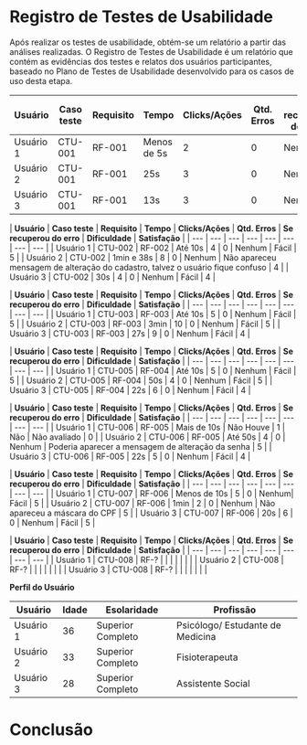 # Registro de Testes de Usabilidade

Após realizar os testes de usabilidade, obtém-se um relatório a partir das análises realizadas. O Registro de Testes de Usabilidade é um relatório que contém as evidências dos testes e relatos dos usuários participantes, baseado no Plano de Testes de Usabilidade desenvolvido para os casos de uso desta etapa.


| **Usuário** 	| **Caso teste** 	| **Requisito** 	| **Tempo** | **Clicks/Ações** | **Qtd. Erros** | **Se recuperou do erro** | **Dificuldade** | **Satisfação** |
| --- 	| --- | --- | --- | ---  | --- | --- | --- | --- |
| Usuário 1 | CTU-001	| RF-001 	| Menos de 5s | 2  | 0 | Nenhum | Fácil | 5 |
| Usuário 2 | CTU-001 | RF-001	| 25s | 3  | 0 | Nenhum | Fácil | 5 |
| Usuário 3	| CTU-001 | RF-001 	| 13s | 3  | 0 | Nenhum | Fácil | 5 |

| **Usuário** 	| **Caso teste** 	| **Requisito** 	| **Tempo** | **Clicks/Ações** | **Qtd. Erros** | **Se recuperou do erro** | **Dificuldade** | **Satisfação** |
| --- 	| --- 	| --- | ---  | --- | --- | --- | --- |
| Usuário 1	| CTU-002	| RF-002 	| Até 10s | 4  | 0 | Nenhum | Fácil | 5 |
| Usuário 2 | CTU-002	| 1min e 38s | 8  | 0 | Nenhum | Não apareceu mensagem de alteração do cadastro, talvez o usuário fique confuso | 4 |
| Usuário 3	| CTU-002	| 30s | 4  | 0 | Nenhum | Fácil | 4 |

| **Usuário** 	| **Caso teste** 	| **Requisito** 	| **Tempo** | **Clicks/Ações** | **Qtd. Erros** | **Se recuperou do erro** | **Dificuldade** | **Satisfação** |
| --- 	| --- 	| --- | ---  | --- | --- | --- | --- |
| Usuário 1	| CTU-003	| RF-003	| Até 10s | 5  | 0 | Nenhum | Fácil | 5 |
| Usuário 2 | CTU-003	| RF-003 	| 3min | 10  | 0 | Nenhum | Fácil | 5 |
| Usuário 3	| CTU-003	| RF-003 	| 27s | 9  | 0 | Nenhum | Fácil | 4 |

| **Usuário** 	| **Caso teste** 	| **Requisito** 	| **Tempo** | **Clicks/Ações** | **Qtd. Erros** | **Se recuperou do erro** | **Dificuldade** | **Satisfação** |
| --- 	| --- 	| --- | ---  | --- | --- | --- | --- |
| Usuário 1	| CTU-005	| RF-004	| Até 10s | 5 | 0 | Nenhum | Fácil | 5 |
| Usuário 2 | CTU-005	| RF-004	| 50s | 4  | 0 | Nenhum | Fácil | 5 |
| Usuário 3	| CTU-005	| RF-004	| 22s | 6  | 0 | Nenhum | Fácil | 4 |

| **Usuário** 	| **Caso teste** 	| **Requisito** 	| **Tempo** | **Clicks/Ações** | **Qtd. Erros** | **Se recuperou do erro** | **Dificuldade** | **Satisfação** |
| --- 	| --- 	| --- | ---  | --- | --- | --- | --- |
| Usuário 1	| CTU-006	| RF-005	| Mais de 10s | Não Houve | 1 | Não | Não avaliado | 0 |
| Usuário 2 | CTU-006	| RF-005 	| Até 50s | 4  | 0 | Nenhum | Poderia aparecer a mensagem de alteração da senha | 5 |
| Usuário 3	| CTU-006	| RF-005 | 22s | 5  | 0 | Nenhum | Fácil | 4 |

| **Usuário** 	| **Caso teste** 	| **Requisito** 	| **Tempo** | **Clicks/Ações** | **Qtd. Erros** | **Se recuperou do erro** | **Dificuldade** | **Satisfação** |
| --- 	| --- 	| --- | ---  | --- | --- | --- | --- |
| Usuário 1	| CTU-007	| RF-006	| Menos de 10s | 5 | 0 | Nenhum| Fácil | 5 |
| Usuário 2 | CTU-007	| RF-006 	| 1min | 2  | 0 | Nenhum | Não apareceu a máscara do CPF | 5 |
| Usuário 3	| CTU-007	| RF-006 | 20s | 6  | 0 | Nenhum | Fácil | 5 |

| **Usuário** 	| **Caso teste** 	| **Requisito** 	| **Tempo** | **Clicks/Ações** | **Qtd. Erros** | **Se recuperou do erro** | **Dificuldade** | **Satisfação** |
| --- 	| --- 	| --- | ---  | --- | --- | --- | --- |
| Usuário 1	| CTU-008	| RF-? |  |  |  | |  |  |
| Usuário 2 | CTU-008	| RF-? |  |  |  | |  |  |
| Usuário 3	| CTU-008	| RF-? |  |  |  |  |  |  |

**Perfil do Usuário**

| **Usuário** 	| **Idade** 	| **Esolaridade** | **Profissão** |   
| --- 	| --- 	| --- | ---  |
| Usuário 1	| 36 	| Superior Completo | Psicólogo/ Estudante de Medicina | 
| Usuário 2 | 33 	| Superior Completo | Fisioterapeuta  | 
| Usuário 3	| 28	| Superior Completo | Assistente Social  |

# Conclusão </hr>



